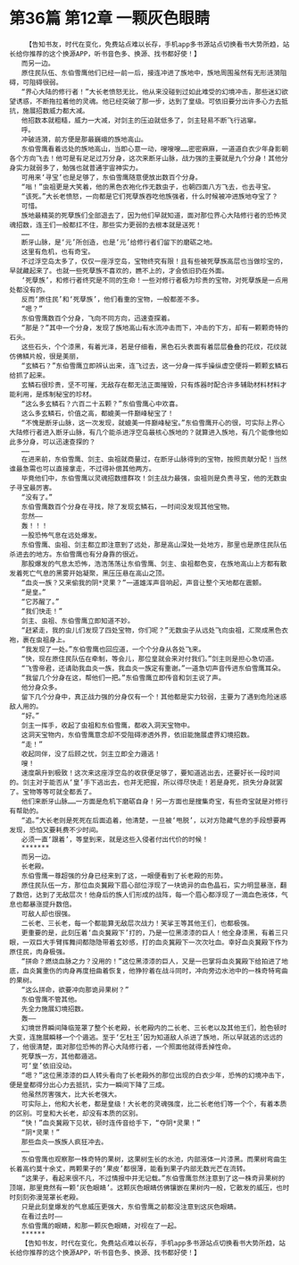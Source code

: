 # 第36篇 第12章 一颗灰色眼睛
        【告知书友，时代在变化，免费站点难以长存，手机app多书源站点切换看书大势所趋，站长给你推荐的这个换源APP，听书音色多、换源、找书都好使！】
       而另一边。
       原住民队伍、东伯雪鹰他们已经一前一后，接连冲进了族地中，族地周围虽然有无形涟漪阻碍，可阻碍很弱。
       “界心大陆的修行者！”大长老愤怒无比，他从来没碰到过如此难受的幻境冲击，那些迷幻欲望诱惑，不断拖拉着他的灵魂。他已经突破了那一步，达到了皇级。可依旧要分出许多心力去抵抗，施展招数威力都大减。
       他招数本就粗糙，威力一大减，对剑主的压迫就低多了，剑主轻易不断飞行逃窜。
       呼。
       冲破涟漪，前方便是那最巍峨的族地高山。
       东伯雪鹰看着远处的族地高山，当即心意一动，嗖嗖嗖……密密麻麻，一道道白衣少年身影朝各个方向飞去！他可是有足足过万分身，这次来断牙山脉，战力强的主要就是九个分身！其他分身实力就弱多了，勉强也就普通宇宙神实力。
       可用来‘寻宝’也是足够了，东伯雪鹰随意便放出数百个分身。
       “嗡！”虫祖更是大笑着，他的黑色衣袍化作无数虫子，也朝四面八方飞去，也去寻宝。
       “该死。”大长老愤怒，一向都是它们死孽族吞吃他族强者，什么时候被冲进族地夺宝了？
       可惜。
       族地最精英的死孽族们全部退去了，因为他们早就知道，面对那位界心大陆修行者的恐怖灵魂招数，连王们一般都扛不住，那些实力更弱的去根本就是送死！
       ……
       断牙山脉，是‘元’所创造，也是‘元’给修行者们留下的磨砺之地。
       这里有危机，也有奇宝。
       不过浮空岛太多了，仅仅一座浮空岛，宝物终究有限！且有些被死孽族高层也当做珍宝的，早就藏起来了。也就一些死孽族不喜欢的，瞧不上的，才会依旧扔在外面。
       ‘死孽族’，和修行者终究是不同的生命！一些对修行者极为珍贵的宝物，对死孽族是一点用处都没有的。
       反而‘原住民’和‘死孽族’，他们看重的宝物，一般都差不多。
       “嗯？”
       东伯雪鹰数百个分身，飞向不同方向，迅速查探着。
       “那是？”其中一个分身，发现了族地高山有水流冲击而下，冲击的下方，却有一颗颗奇特的石头。
       这些石头，个个漆黑，有着光泽，若是仔细看，黑色石头表面有着层层叠叠的花纹，花纹就仿佛鳞片般，很是美丽，
       “玄鳞石？”东伯雪鹰立即辨认出来，连飞过去，这一分身一挥手操纵虚空便将一颗颗玄鳞石给抓了起来。
       玄鳞石很珍贵，坚不可摧，无敌存在都无法正面摧毁，只有炼器时配合许多辅助材料材料才能利用，是炼制秘宝的珍材。
       “这么多玄鳞石？六百二十五颗？”东伯雪鹰心中欢喜。
       这么多玄鳞石，价值之高，都媲美一件巅峰秘宝了！
       “不愧是断牙山脉，这一次发现，就媲美一件巅峰秘宝。”东伯雪鹰开心的很，可实际上界心大陆修行者进入断牙山脉，有几个能杀进浮空岛最核心族地的？就算进入族地，有几个能像他如此多分身，可以迅速查探的？
       ……
       在进来前，东伯雪鹰、剑主、虫祖就商量过，在断牙山脉得到的宝物，按照贡献分配！当然谁最急需也可以直接拿走，不过得补偿其他两方。
       毕竟他们中，东伯雪鹰以灵魂招数擅群攻！剑主战力最强，虫祖则是负责寻宝，他的无数虫子寻宝最厉害。
       “没有了。”
       东伯雪鹰数百个分身在寻找，除了发现玄鳞石，一时间没发现其他宝物。
       忽然——
       轰！！！
       一股恐怖气息在远处爆发。
       东伯雪鹰、虫祖、剑主都立即注意到了远处，那是高山深处一处地方，那里也是原住民队伍杀进去的地方。东伯雪鹰也有分身靠的很近。
       那股爆发的气息太恐怖，浩浩荡荡让东伯雪鹰、剑主、虫祖都色变，在族地高山上方都有散发着死亡气息的黑雾开始凝聚，黑压压悬在高山之顶。
       “血炎一族？又来偷我的阴*灵果？”一道雄浑声音响起，声音让整个天地都在震颤。
       “是皇。”
       “它苏醒了。”
       “我们快走！”
       剑主、虫祖、东伯雪鹰立即知道不妙。
       “赶紧走，我的虫儿们发现了四处宝物，你们呢？”无数虫子从远处飞向虫祖，汇聚成黑色衣袍，裹在虫祖身上。
       “我发现了一处。”东伯雪鹰也回应道，一个个分身从各处飞来。
       “快，现在原住民队伍在牵制，等会儿，那位皇就会来对付我们。”剑主则是担心急切道。
       “飞雪帝君，还请助我血炎一族，我血炎一族定有重谢。”一道急切声音传进东伯雪鹰耳朵。
       “我留几个分身在这，帮他们一把。”东伯雪鹰立即传音和剑主说了声。
       他分身众多。
       留下几个分身中，真正战力强的分身仅有一个！其他都是实力较弱，主要为了遇到危险迷惑敌人用的。
       “好。”
       剑主一挥手，收起了虫祖和东伯雪鹰，都收入洞天宝物中。
       这洞天宝物内，东伯雪鹰意念却不受阻碍渗透外界，依旧能施展虚界幻境招数。
       “走！”
       收起同伴，没了后顾之忧，剑主立即全力遁逃！
       嗖！
       速度飙升到极致！这次来这座浮空岛的收获便足够了，要知道逃出去，还要好长一段时间的。剑主对于能否从‘皇’手下逃出去，也并无把握，所以得尽快走！若是身死，损失分身就罢了。宝物等等可就全都丢了。
       他们来断牙山脉……一方面是危机下磨砺自身！另一方面也是搜集奇宝，有些奇宝就是对修行有帮助的。
       “追。”大长老则是死死在后面追着，他清楚，一旦被‘甩脱’，以对方隐藏气息的手段想要再发现，恐怕又要耗费不少时间。
       必须一直‘跟着’，等皇到来，就是这些入侵者付出代价的时候！
       *******
       而另一边。
       长老殿。
       东伯雪鹰一尊超强的分身已经来到了这，一眼便看到了长老殿的形势。
       原住民队伍一方，那位血炎冀殿下眉心部位浮现了一块诡异的血色晶石，实力明显暴涨，翻了数倍，达到了无敌层次！他身后的族人们形成的战阵，每一个眉心都浮现了一滴血色液体，气息也都暴涨提升数倍。
       可敌人却也很强。
       二长老、三长老，每一个都能算无敌层次战力！芙挲王等其他王们，也都极强。
       更重要的是，此刻压着‘血炎冀殿下’打的，乃是一位黑漆漆的巨人！他全身漆黑，有着三只眼，一双巨大手臂挥舞间都隐隐带着玄妙感，打的血炎冀殿下一次次吐血。幸好血炎冀殿下作为原住民，肉身极强。
       “拼命？燃烧血脉之力？没用的！”这位黑漆漆的巨人，又是一巴掌将血炎冀殿下给拍进了地底，血炎冀重伤的肉身再度扭曲着恢复，他狰狞着在战斗同时，冲向旁边水池中的一株奇特弯曲的果树。
       “这么拼命，欲要冲向那诡异果树？”
       东伯雪鹰不管其他。
       先全力施展幻境招数。
       轰——
       幻境世界瞬间降临笼罩了整个长老殿，长老殿内的二长老、三长老以及其他王们，脸色顿时大变，连施展瞬移一个个遁逃。至于‘乞杜王’因为知道敌人杀进了族地，所以早就逃的远远的了，他很清楚，面对那位恐怖的界心大陆修行者，一个照面他就得丢掉性命。
       死孽族一方，其他都遁逃。
       可‘皇’依旧没动。
       “嗯？”这位黑漆漆的巨人转头看向了长老殿外的那位出现的白衣少年，恐怖的幻境冲击下，便是皇都得分出心力去抵抗，实力一瞬间下降了三成。
       他虽然厉害强大，比大长老强大。
       可实际上，他和大长老，都是皇级！大长老的灵魂强度，比二长老他们等一个个，有着本质的区别。可皇和大长老，却没有本质的区别。
       “快！”血炎冀殿下见状，顿时连传音给手下，“夺阴*灵果！”
       “阴*灵果！”
       那些血炎一族族人疯狂冲去。
       ……
       东伯雪鹰也观察那一株奇特的果树，这果树生长的水池，内部液体一片漆黑。而果树弯曲生长着高约莫十余丈，两颗果子的‘果皮’都很薄，能看到果子内部无数光芒在流转。
       “这果子，看起来很不凡，不过情报中并无记载。”东伯雪鹰忽然注意到了这一株奇异果树的顶端，那里竟然有一颗‘灰色眼睛’。这颗灰色眼睛仿佛镶嵌在果树内一般，它散发的威压，也时时刻刻弥漫笼罩长老殿。
       只是此刻皇爆发的气息威压更强大，东伯雪鹰之前都没注意到这灰色眼睛。
       在看过去时——
       东伯雪鹰的眼睛，和那一颗灰色眼睛，对视在了一起。
       ******
       【告知书友，时代在变化，免费站点难以长存，手机app多书源站点切换看书大势所趋，站长给你推荐的这个换源APP，听书音色多、换源、找书都好使！】